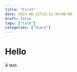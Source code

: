 ```yaml
---
title: "First"
date: 2023-06-22T13:11:45+08:00
draft: false
tags: ["talk"]
categories: ["diary"]
---
```

# Hello
A test.
